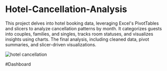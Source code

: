 # Hotel-Cancellation-Analysis
This project delves into hotel booking data, leveraging Excel's PivotTables and slicers to analyze cancellation patterns by month. It categorizes guests into couples, families, and singles, tracks room statuses, and visualizes insights using charts. The final analysis, including cleaned data, pivot summaries, and slicer-driven visualizations.


![hotel cancellation](https://github.com/Sumanglajain04/Hotel-Cancellation-Analysis/assets/128247958/9b587fc7-e4dd-4388-bcf3-8701216c5106)

#Dashboard
